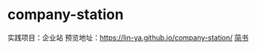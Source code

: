 # company-station
实践项目：企业站
预览地址：https://lin-ya.github.io/company-station/
[简书](http://www.jianshu.com)
